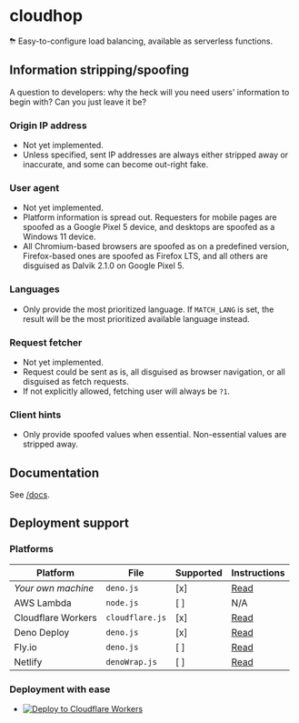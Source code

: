 # cloudhop
⛈ Easy-to-configure load balancing, available as serverless functions.

## Information stripping/spoofing
A question to developers: why the heck will you need users' information to begin with? Can you just leave it be?

### Origin IP address
* Not yet implemented.
* Unless specified, sent IP addresses are always either stripped away or inaccurate, and some can become out-right fake.

### User agent
* Not yet implemented.
* Platform information is spread out. Requesters for mobile pages are spoofed as a Google Pixel 5 device, and desktops are spoofed as a Windows 11 device.
* All Chromium-based browsers are spoofed as on a predefined version, Firefox-based ones are spoofed as Firefox LTS, and all others are disguised as Dalvik 2.1.0 on Google Pixel 5.

### Languages
* Only provide the most prioritized language. If `MATCH_LANG` is set, the result will be the most prioritized available language instead.

### Request fetcher
* Not yet implemented.
* Request could be sent as is, all disguised as browser navigation, or all disguised as fetch requests.
* If not explicitly allowed, fetching user will always be `?1`.

### Client hints
* Only provide spoofed values when essential. Non-essential values are stripped away.

## Documentation
See [/docs](docs/README.md).

## Deployment support
### Platforms
| Platform | File | Supported | Instructions |
| -------- | ---- | --------- | ------------ |
| _Your own machine_ | `deno.js` | [x] | [Read](docs/deploy/deno.md) |
| AWS Lambda | `node.js` | [ ] | N/A |
| Cloudflare Workers | `cloudflare.js` | [x] | [Read](docs/deploy/cloudflare.md) |
| Deno Deploy | `deno.js` | [x] | [Read](docs/deploy/denoDeploy.md) |
| Fly.io | `deno.js` | [ ] | [Read](docs/deploy/flyIo.md) |
| Netlify | `denoWrap.js` | [ ] | [Read](docs/deploy/netlify.md) |

### Deployment with ease
* [![Deploy to Cloudflare Workers](https://deploy.workers.cloudflare.com/button)](https://deploy.workers.cloudflare.com/?url=https://github.com/PoneyClairDeLune/cloudhop)